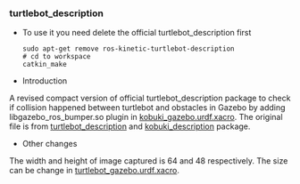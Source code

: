 ### turtlebot_description
* To use it you need delete the official turtlebot_description first
      
      sudo apt-get remove ros-kinetic-turtlebot-description
      # cd to workspace
      catkin_make
      
* Introduction

A revised compact version of official turtlebot_description package to check if collision happened  between turtlebot and obstacles in Gazebo by adding libgazebo_ros_bumper.so plugin in [kobuki_gazebo.urdf.xacro](https://github.com/marooncn/navbot/blob/master/turtlebot_description/urdf/kobuki/kobuki_gazebo.urdf.xacro). The original file is from [turtlebot_description](http://wiki.ros.org/turtlebot_description) and [kobuki_description](http://wiki.ros.org/kobuki_description) package.

* Other changes

The width and height of image captured is 64 and 48 respectively. The size can be change in [turtlebot_gazebo.urdf.xacro](https://github.com/marooncn/navbot/blob/master/turtlebot_description/urdf/turtlebot_gazebo.urdf.xacro).
